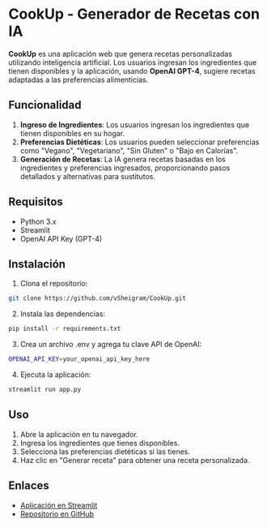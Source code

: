 # CookUp - Generador de Recetas con IA

**CookUp** es una aplicación web que genera recetas personalizadas utilizando inteligencia artificial. Los usuarios ingresan los ingredientes que tienen disponibles y la aplicación, usando **OpenAI GPT-4**, sugiere recetas adaptadas a las preferencias alimenticias.

## Funcionalidad

1. **Ingreso de Ingredientes**: Los usuarios ingresan los ingredientes que tienen disponibles en su hogar.
2. **Preferencias Dietéticas**: Los usuarios pueden seleccionar preferencias como "Vegano", "Vegetariano", "Sin Gluten" o "Bajo en Calorías".
3. **Generación de Recetas**: La IA genera recetas basadas en los ingredientes y preferencias ingresados, proporcionando pasos detallados y alternativas para sustitutos.

## Requisitos

- Python 3.x
- Streamlit
- OpenAI API Key (GPT-4)

## Instalación

1. Clona el repositorio:
  ```bash
  git clone https://github.com/vSheigram/CookUp.git
  ```
2. Instala las dependencias:
  ```bash
  pip install -r requirements.txt
  ```
3. Crea un archivo .env y agrega tu clave API de OpenAI:
  ```bash
  OPENAI_API_KEY=your_openai_api_key_here
  ```
4. Ejecuta la aplicación:
  ```bash
  streamlit run app.py
  ```

## Uso

1. Abre la aplicación en tu navegador.
2. Ingresa los ingredientes que tienes disponibles.
3. Selecciona las preferencias dietéticas si las tienes.
4. Haz clic en "Generar receta" para obtener una receta personalizada.


## Enlaces

- [Aplicación en Streamlit](https://cookup-tp-final.streamlit.app/)
- [Repositorio en GitHub](https://github.com/vSheigram/CookUp)
